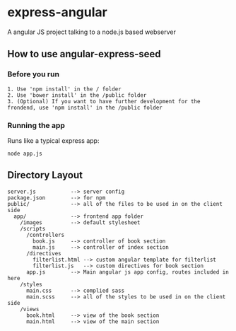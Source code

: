 # express-angular
A angular JS project talking to a node.js based webserver

## How to use angular-express-seed

### Before you run

    1. Use 'npm install' in the / folder
    2. Use 'bower install' in the /public folder 
    3. (Optional) If you want to have further development for the frondend, use 'npm install' in the /public folder

### Running the app

Runs like a typical express app:

    node app.js

## Directory Layout
    
    server.js           --> server config
    package.json        --> for npm
    public/             --> all of the files to be used in on the client side
      app/              --> frontend app folder
        /images         --> default stylesheet
        /scripts
          /controllers
            book.js     --> controller of book section
            main.js     --> controller of index section
          /directives
            filterlist.html --> custom angular template for filterlist
            filterlist.js   --> custom directives for book section
          app.js        --> Main angular js app config, routes included in here
        /styles
          main.css      --> complied sass
          main.scss     --> all of the styles to be used in on the client side
        /views
          book.html     --> view of the book section
          main.html     --> view of the main section

